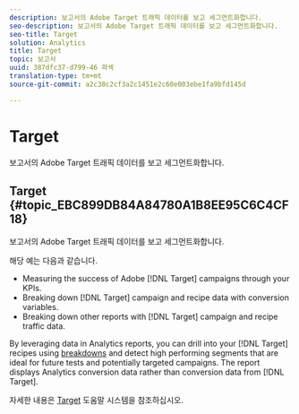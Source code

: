 ```yaml
---
description: 보고서의 Adobe Target 트래픽 데이터를 보고 세그먼트화합니다.
seo-description: 보고서의 Adobe Target 트래픽 데이터를 보고 세그먼트화합니다.
seo-title: Target
solution: Analytics
title: Target
topic: 보고서
uuid: 387dfc37-d799-46 파섹
translation-type: tm+mt
source-git-commit: a2c38c2cf3a2c1451e2c60e003ebe1fa9bfd145d

---
```



# Target

보고서의 Adobe Target 트래픽 데이터를 보고 세그먼트화합니다.

## Target {#topic_EBC899DB84A84780A1B8EE95C6C4CF18}

보고서의 Adobe Target 트래픽 데이터를 보고 세그먼트화합니다.

해당 예는 다음과 같습니다.

* Measuring the success of Adobe [!DNL Target] campaigns through your KPIs.
* Breaking down [!DNL Target] campaign and recipe data with conversion variables.
* Breaking down other reports with [!DNL Target] campaign and recipe traffic data.

By leveraging data in Analytics reports, you can drill into your [!DNL Target] recipes using [breakdowns](/help/analyze/reports-analytics/reports-customize/breakdowns.md) and detect high performing segments that are ideal for future tests and potentially targeted campaigns. The report displays Analytics conversion data rather than conversion data from [!DNL Target].

자세한 내용은 [Target](https://help.testandtarget.omniture.com/) 도움말 시스템을 참조하십시오.

